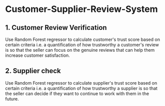 # Customer-Supplier-Review-System
## 1. Customer Review Verification
Use Random Forest regressor to calculate customer's trust score based on certain criteria i.e. a quantification of how trustworthy a customer's review is so that the seller can focus on the genuine reviews that can help them increase customer satisfaction.
## 2. Supplier check
Use Random Forest regressor to calculate supplier's trust score based on certain criteria i.e. a quantification of how trustworthy a supplier is so that the seller can decide if they want to continue to work with them in the future.
